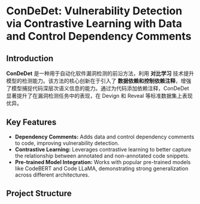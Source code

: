 # ConDeDet: Vulnerability Detection via Contrastive Learning with Data and Control Dependency Comments

## Introduction


**ConDeDet** 是一种用于自动化软件漏洞检测的前沿方法，利用 **对比学习** 技术提升模型的检测能力。该方法的核心创新在于引入了 **数据依赖和控制依赖注释**，增强了模型捕捉代码深层次语义信息的能力。通过为代码添加依赖注释，ConDeDet 显著提升了在漏洞检测任务中的表现，在 Devign 和 Reveal 等标准数据集上表现优异。
## Key Features

- **Dependency Comments:** Adds data and control dependency comments to code, improving vulnerability detection.
- **Contrastive Learning:** Leverages contrastive learning to better capture the relationship between annotated and non-annotated code snippets.
- **Pre-trained Model Integration:** Works with popular pre-trained models like CodeBERT and Code LLaMA, demonstrating strong generalization across different architectures.

## Project Structure

